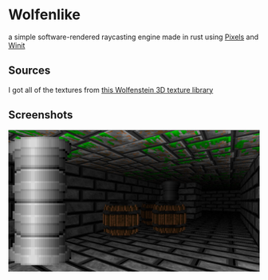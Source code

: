 # Wolfenlike
a simple software-rendered raycasting engine made in rust using [Pixels](https://github.com/parasyte/pixels) and [Winit](https://github.com/rust-windowing/winit)

## Sources
I got all of the textures from [this Wolfenstein 3D texture library](https://www.areyep.com/RIPandMCS-TextureLibrary.html)

## Screenshots
![image](./screenshot.png)
